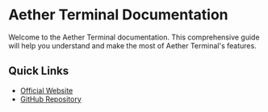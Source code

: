 # Aether Terminal Documentation

Welcome to the Aether Terminal documentation. This comprehensive guide will help you understand and make the most of Aether Terminal's features.

## Quick Links

- [Official Website](https://aetherapp-ventures.github.io)
- [GitHub Repository](https://github.com/aetherapp-ventures/aether-terminal)